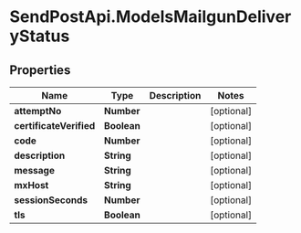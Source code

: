 # SendPostApi.ModelsMailgunDeliveryStatus

## Properties
Name | Type | Description | Notes
------------ | ------------- | ------------- | -------------
**attemptNo** | **Number** |  | [optional] 
**certificateVerified** | **Boolean** |  | [optional] 
**code** | **Number** |  | [optional] 
**description** | **String** |  | [optional] 
**message** | **String** |  | [optional] 
**mxHost** | **String** |  | [optional] 
**sessionSeconds** | **Number** |  | [optional] 
**tls** | **Boolean** |  | [optional] 


